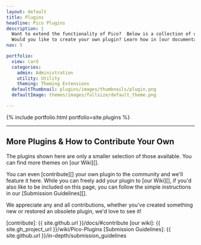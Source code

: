 ```yaml
---
layout: default
title: Plugins
headline: Pico Plugins
description: |
  Want to extend the functionality of Pico?  Below is a collection of our community-developed plugins.<br>
  Would you like to create your own plugin? Learn how in [our documentation](/docs/#plugins)!
nav: 5

portfolio:
  view: card
  categories:
    admin: Administration
    utility: Utility
    theming: Theming Extensions
  defaultThumbnail: plugins/images/thumbnails/plugin.png
  defaultImage: themes/images/fullsize/default_theme.png

---
```


{% include portfolio.html portfolio=site.plugins %}

---

## More Plugins & How to Contribute Your Own

The plugins shown here are only a smaller selection of those available.  You can find more themes on [our Wiki][].

You can even [contribute][] your own plugin to the community and we'll feature it here.  While you can freely add your plugin to [our Wiki][], if you'd also like to be included on this page, you can follow the simple instructions in our [Submission Guidelines][].

We appreciate any and all contributions, whether you've created something new or restored an obsolete plugin, we'd love to see it!

[contribute]: {{ site.github.url }}/docs/#contribute
[our wiki]: {{ site.gh_project_url }}/wiki/Pico-Plugins
[Submission Guidelines]: {{ site.github.url }}/in-depth/submission_guidelines
